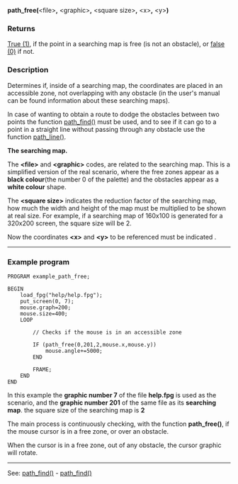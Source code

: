 **path_free(**&lt;file&gt;**,** &lt;graphic&gt;**,** &lt;square size&gt;**,** &lt;x&gt;**,** &lt;y&gt;**)**

### Returns

[True (1)](true.md), if the point in a searching map is free (is not an obstacle), or
[false (0)](false.md) if not.

### Description

Determines if, inside of a searching map, the coordinates are placed
in an accessible zone, not overlapping with any obstacle (in the user's manual
can be found information about these searching maps).

In case of wanting to obtain a route to dodge the obstacles between two points
the function [path_find()](path_find().md) must be used, and to see if it can go to a
point in a straight line without passing through any obstacle use the function [path_line()](path_line().md).

**The searching map.**

The **&lt;file&gt;** and **&lt;graphic&gt;** codes, are related to the searching map. This
is a simplified version of the real scenario, where the free zones appear as
a **black colour**(the number 0 of the palette) and the obstacles appear as a 
**white colour** shape.

The **&lt;square size&gt;** indicates the reduction factor of the searching map,
how much the width and height of the map must be multiplied to be shown 
at real size. For example, if a searching map of 160x100 is generated for
a 320x200 screen, the square size will be 2.

Now the coordinates **&lt;x&gt;** and **&lt;y&gt;** to be referenced must be indicated .

---------------------------------------


### Example program
```
PROGRAM example_path_free;

BEGIN
    load_fpg("help/help.fpg");
    put_screen(0, 7);
    mouse.graph=200;
    mouse.size=400;
    LOOP

        // Checks if the mouse is in an accessible zone

        IF (path_free(0,201,2,mouse.x,mouse.y))
            mouse.angle+=5000;
        END

        FRAME;
    END
END
```


In this example the **graphic number 7** of the file **help.fpg** is used as
the scenario, and the **graphic number 201** of the same file as its **searching map**.
the square size of the searching map is **2**

The main process is continuously checking, with the function **path_free()**,
if the mouse cursor is in a free zone, or over an obstacle.

When the cursor is in a free zone, out of any obstacle, the cursor graphic
will rotate.

---------------------------------------
See: [path_find()](path_find().md) - [path_find()](path_line().md)

